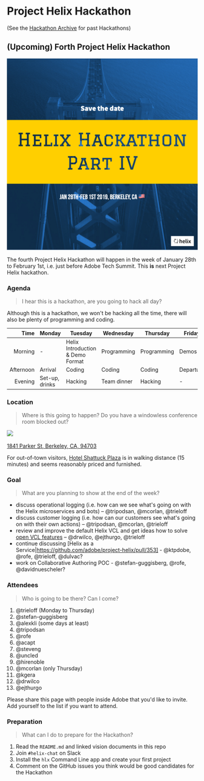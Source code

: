 # Project Helix Hackathon

(See the [Hackathon Archive](.) for past Hackathons)

## (Upcoming) Forth Project Helix Hackathon

![](./Helix%20Save%20the%20Date%204.jpg)

The fourth Project Helix Hackathon will happen in the week of January 28th to February 1st, i.e. just before Adobe Tech Summit. This **is** next Project Helix hackathon.

### Agenda

> I hear this is a hackathon, are you going to hack all day?

Although this is a hackathon, we won't be hacking all the time, there will also be plenty of programming and coding.

| Time      | Monday         | Tuesday                          | Wednesday   | Thursday    | Friday    |
| --------: | -------------- | -------------------------------- | ----------- | ----------- | --------- |
|   Morning | -              | Helix Introduction & Demo Format | Programming | Programming | Demos     |
| Afternoon | Arrival        | Coding                           | Coding      | Coding      | Departure |
|   Evening | Set-up, drinks | Hacking                          | Team dinner | Hacking     | -         |

### Location

> Where is this going to happen? Do you have a windowless conference room blocked out?

![](https://img.peerspace.com/image/upload/c_crop,g_custom/w_1200,c_limit/g_auto,c_fill,f_auto,q_auto,dpr_2.0/l_pswm_gqnx1g,g_north_west,x_5,y_5,w_60,o_50/rnsqgwdtpy27gpjmut9m)

[1841 Parker St,
Berkeley, CA, 94703](https://www.peerspace.com/invite/pid-HkP_k90iX)

For out-of-town visitors, [Hotel Shattuck Plaza](http://www.hotelshattuckplaza.com) is in walking distance (15 minutes) and seems reasonably priced and furnished.

### Goal

> What are you planning to show at the end of the week?

* discuss operational logging (i.e. how can we see what's going on with the Helix microservices and bots) – @tripodsan, @mcorlan, @trieloff
* discuss customer logging (i.e. how can our customers see what's going on with their own actions) – @tripodsan, @mcorlan, @trieloff
* review and improve the default Helix VCL and get ideas how to solve [open VCL features](https://github.com/adobe/helix-cli/issues?q=is%3Aopen+is%3Aissue+label%3Avcl) – @drwilco, @ejthurgo, @trieloff
* continue discussing [Helix as a Service|https://github.com/adobe/project-helix/pull/353] - @ktpdobe, @rofe, @trieloff, @dulvac?
* work on Collaborative Authoring POC - @stefan-guggisberg, @rofe, @davidnuescheler? 

### Attendees

> Who is going to be there? Can I come?

1. @trieloff (Monday to Thursday)
2. @stefan-guggisberg
3. @alexkli (some days at least)
4. @tripodsan
5. @rofe
6. @acapt
7. @steveng
8. @uncled
9. @hirenoble
10. @mcorlan (only Thursday)
11. @kgera
12. @drwilco
13. @ejthurgo 

Please share this page with people inside Adobe that you'd like to invite. Add yourself to the list if you want to attend.

### Preparation

> What can I do to prepare for the Hackathon?

1. Read the `README.md` and linked vision documents in this repo
2. Join `#helix-chat` on Slack
3. Install the `hlx` Command Line app and create your first project
4. Comment on the GitHub issues you think would be good candidates for the Hackathon
